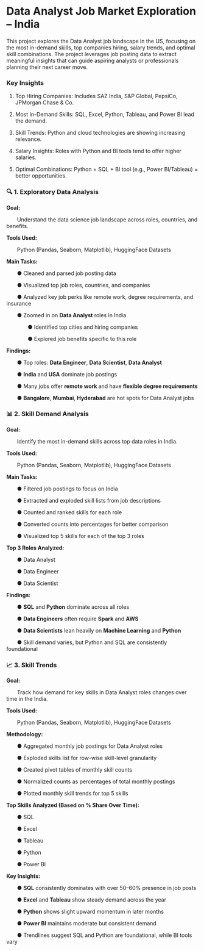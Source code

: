 # Data Analyst Job Market Exploration – India

This project explores the Data Analyst job landscape in the US, focusing on the most in-demand skills, top companies hiring, salary trends, and optimal skill combinations. The project leverages job posting data to extract meaningful insights that can guide aspiring analysts or professionals planning their next career move.

### Key Insights

1) Top Hiring Companies: Includes SAZ India, S&P Global, PepsiCo, JPMorgan Chase & Co.

2) Most In-Demand Skills: SQL, Excel, Python, Tableau, and Power BI lead the demand.

3) Skill Trends: Python and cloud technologies are showing increasing relevance.

4) Salary Insights: Roles with Python and BI tools tend to offer higher salaries.

5) Optimal Combinations: Python + SQL + BI tool (e.g., Power BI/Tableau) = better opportunities.

### 🔍 1. Exploratory Data Analysis 

 **Goal:**  
 
  Understand the data science job landscape across roles, countries, and benefits.

 **Tools Used:**  
 
  Python (Pandas, Seaborn, Matplotlib), HuggingFace Datasets

 **Main Tasks:** 
 
  ● Cleaned and parsed job posting data 
  
  ● Visualized top job roles, countries, and companies
  
  ● Analyzed key job perks like remote work, degree requirements, and insurance  
  
  ● Zoomed in on **Data Analyst** roles in India  
  
    ● Identified top cities and hiring companies  
    
    ● Explored job benefits specific to this role

 **Findings:**  
 
  ● Top roles: **Data Engineer**, **Data Scientist**, **Data Analyst**  
  
  ● **India** and **USA** dominate job postings  
  
  ● Many jobs offer **remote work** and have **flexible degree requirements**  
  
  ● **Bangalore**, **Mumbai**, **Hyderabad** are hot spots for Data Analyst jobs

  ### 📊 2. Skill Demand Analysis 

 **Goal:**  
 
  Identify the most in-demand skills across top data roles in India.

 **Tools Used:**  
 
  Python (Pandas, Seaborn, Matplotlib), HuggingFace Datasets

 **Main Tasks:**  
 
  ● Filtered job postings to focus on India
  
  ● Extracted and exploded skill lists from job descriptions  
  
  ● Counted and ranked skills for each role  
  
  ● Converted counts into percentages for better comparison 
  
  ● Visualized top 5 skills for each of the top 3 roles

 **Top 3 Roles Analyzed:**  
 
  ● Data Analyst  
  
  ● Data Engineer  
  
  ● Data Scientist

 **Findings:** 
 
  ● **SQL** and **Python** dominate across all roles  
  
  ● **Data Engineers** often require **Spark** and **AWS**
  
  ● **Data Scientists** lean heavily on **Machine Learning** and **Python**  
  
  ● Skill demand varies, but Python and SQL are consistently foundational

  ### 📈 3. Skill Trends

 **Goal:**  
 
  Track how demand for key skills in Data Analyst roles changes over time in the India.

 **Tools Used:**  
 
  Python (Pandas, Seaborn, Matplotlib), HuggingFace Datasets

 **Methodology:**  
 
  ● Aggregated monthly job postings for Data Analyst roles 
  
  ● Exploded skills list for row-wise skill-level granularity
  
  ● Created pivot tables of monthly skill counts 
  
  ● Normalized counts as percentages of total monthly postings 
  
  ● Plotted monthly skill trends for top 5 skills  

 **Top Skills Analyzed (Based on % Share Over Time):**  
 
  ● SQL  
  
  ● Excel  
  
  ● Tableau 
  
  ● Python  
  
  ● Power BI  

 **Key Insights:**  
 
  ● **SQL** consistently dominates with over 50–60% presence in job posts
  
  ● **Excel** and **Tableau** show steady demand across the year  
  
  ● **Python** shows slight upward momentum in later months  
  
  ● **Power BI** maintains moderate but consistent demand  
  
  ● Trendlines suggest SQL and Python are foundational, while BI tools vary







